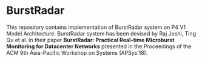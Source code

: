 # BurstRadar
This repository contains implementation of BurstRadar system on P4 V1 Model Architecture. BurstRadar system has been devised by Raj Joshi, Ting Qu et al. in their paper **BurstRadar: Practical Real-time Microburst Monitoring for Datacenter Networks** presented in the Proceedings of the ACM 9th Asia-Pacific Workshop on Systems (APSys’18). 
